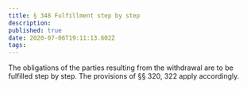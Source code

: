 ```yaml
---
title: § 348 Fulfillment step by step
description: 
published: true
date: 2020-07-06T19:11:13.602Z
tags: 
---
```


The obligations of the parties resulting from the withdrawal are to be fulfilled step by step. The provisions of §§ 320, 322 apply accordingly.
